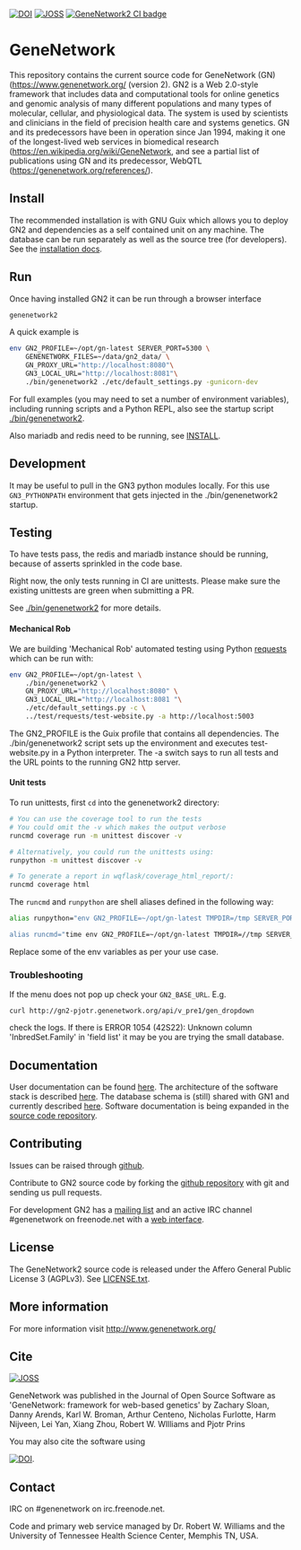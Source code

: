 [![DOI](https://zenodo.org/badge/5591/genenetwork/genenetwork2.svg)](https://zenodo.org/badge/latestdoi/5591/genenetwork/genenetwork2) [![JOSS](http://joss.theoj.org/papers/10.21105/joss.00025/status.svg)](http://joss.theoj.org/papers/10.21105/joss.00025)
[![GeneNetwork2 CI
badge](https://penguin2.genenetwork.org/badge/genenetwork2.svg)](https://penguin2.genenetwork.org/jobs/genenetwork2)


# GeneNetwork

This repository contains the current source code for GeneNetwork (GN)
(https://www.genenetwork.org/ (version 2). GN2 is a Web
2.0-style framework that includes data and computational tools for online genetics and genomic analysis of
many different populations and many types of molecular, cellular, and physiological data.
The system is used by scientists and clinicians in the field of precision health care and systems genetics.
GN and its predecessors have been in operation since Jan 1994, making it one of the longest-lived web services in biomedical research (https://en.wikipedia.org/wiki/GeneNetwork, and see a partial list of publications using GN and its predecessor, WebQTL (https://genenetwork.org/references/).

## Install

The recommended installation is with GNU Guix which allows you to
deploy GN2 and dependencies as a self contained unit on any machine.
The database can be run separately as well as the source tree (for
developers).  See the [installation docs](doc/README.org).

## Run

Once having installed GN2 it can be run through a browser
interface

```sh
genenetwork2
```

A quick example is

```sh
env GN2_PROFILE=~/opt/gn-latest SERVER_PORT=5300 \
    GENENETWORK_FILES=~/data/gn2_data/ \
    GN_PROXY_URL="http://localhost:8080"\
    GN3_LOCAL_URL="http://localhost:8081"\
    ./bin/genenetwork2 ./etc/default_settings.py -gunicorn-dev
```

For full examples (you may need to set a number of environment
variables), including running scripts and a Python REPL, also see the
startup script [./bin/genenetwork2](https://github.com/genenetwork/genenetwork2/blob/testing/bin/genenetwork2).

Also mariadb and redis need to be running, see
[INSTALL](./doc/README.org).

## Development

It may be useful to pull in the GN3 python modules locally. For this
use `GN3_PYTHONPATH` environment that gets injected in
the ./bin/genenetwork2 startup.

## Testing

To have tests pass, the redis and mariadb instance should be running, because of
asserts sprinkled in the code base.

Right now, the only tests running in CI are unittests. Please make
sure the existing unittests are green when submitting a PR.

See
[./bin/genenetwork2](https://github.com/genenetwork/genenetwork2/blob/testing/doc/docker-container.org)
for more details.

#### Mechanical Rob

We are building 'Mechanical Rob' automated testing using Python
[requests](https://github.com/genenetwork/genenetwork2/tree/testing/test/requests)
which can be run with:

```sh
env GN2_PROFILE=~/opt/gn-latest \
    ./bin/genenetwork2 \
    GN_PROXY_URL="http://localhost:8080" \
    GN3_LOCAL_URL="http://localhost:8081 "\
    ./etc/default_settings.py -c \
    ../test/requests/test-website.py -a http://localhost:5003
```

The GN2_PROFILE is the Guix profile that contains all
dependencies. The ./bin/genenetwork2 script sets up the environment
and executes test-website.py in a Python interpreter. The -a switch
says to run all tests and the URL points to the running GN2 http
server.

#### Unit tests

To run unittests, first `cd` into the genenetwork2 directory:

```sh
# You can use the coverage tool to run the tests
# You could omit the -v which makes the output verbose
runcmd coverage run -m unittest discover -v

# Alternatively, you could run the unittests using:
runpython -m unittest discover -v

# To generate a report in wqflask/coverage_html_report/:
runcmd coverage html
```

The `runcmd` and `runpython` are shell aliases defined in the following way:

```sh
alias runpython="env GN2_PROFILE=~/opt/gn-latest TMPDIR=/tmp SERVER_PORT=5004 GENENETWORK_FILES=/gnu/data/gn2_data/ GN_PROXY_URL="http://localhost:8080" GN3_LOCAL_URL="http://localhost:8081" ./bin/genenetwork2

alias runcmd="time env GN2_PROFILE=~/opt/gn-latest TMPDIR=//tmp SERVER_PORT=5004 GENENETWORK_FILES=/gnu/data/gn2_data/ GN_PROXY_URL="http://localhost:8080" GN3_LOCAL_URL="http://localhost:8081" ./bin/genenetwork2 ./etc/default_settings.py -cli"
```

Replace some of the env variables as per your use case.

### Troubleshooting

If the menu does not pop up check your `GN2_BASE_URL`. E.g.

```
curl http://gn2-pjotr.genenetwork.org/api/v_pre1/gen_dropdown
```

check the logs. If there is ERROR 1054 (42S22): Unknown column
'InbredSet.Family' in 'field list' it may be you are trying the small
database.

## Documentation

User documentation can be found
[here](http://gn2.genenetwork.org/help).  The architecture of the
software stack is described [here](./doc/Architecture.org).  The
database schema is (still) shared with GN1 and currently described
[here](http://www.genenetwork.org/webqtl/main.py?FormID=schemaShowPage). Software
documentation is being expanded in the
[source code repository](https://github.com/genenetwork/genenetwork2/tree/master/doc).

## Contributing

Issues can be raised through
[github](https://github.com/genenetwork/genenetwork2/issues).

Contribute to GN2 source code by forking the
[github repository](https://github.com/genenetwork/genenetwork2/) with
git and sending us pull requests.

For development GN2 has a [mailing
list](http://listserv.uthsc.edu/mailman/listinfo/genenetwork-dev) and
an active IRC channel #genenetwork on freenode.net with a [web
interface](http://webchat.freenode.net/).

## License

The GeneNetwork2 source code is released under the Affero General
Public License 3 (AGPLv3). See [LICENSE.txt](LICENSE.txt).


## More information

For more information visit http://www.genenetwork.org/

## Cite

[![JOSS](http://joss.theoj.org/papers/10.21105/joss.00025/status.svg)](http://joss.theoj.org/papers/10.21105/joss.00025)

GeneNetwork was published in the Journal of Open Source Software as 'GeneNetwork: framework for web-based genetics' by Zachary Sloan, Danny Arends, Karl W. Broman, Arthur Centeno, Nicholas Furlotte, Harm Nijveen, Lei Yan, Xiang Zhou, Robert W. WIlliams and Pjotr Prins

You may also cite the software using

[![DOI](https://zenodo.org/badge/5591/genenetwork/genenetwork2.svg)](https://zenodo.org/badge/latestdoi/5591/genenetwork/genenetwork2).

## Contact

IRC on #genenetwork on irc.freenode.net.

Code and primary web service managed by Dr. Robert W. Williams and the
University of Tennessee Health Science Center, Memphis TN, USA.
